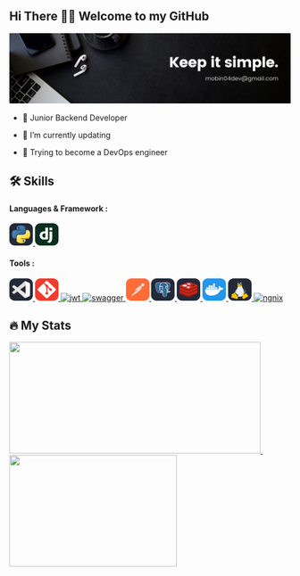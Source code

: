 <h2>Hi There 🙋‍♂️ Welcome to my GitHub</h2>

<img src="Black Minimal Motivation Quote LinkedIn Banner.jpg" alt="background">


- 🌱 Junior Backend Developer

- 💪 I’m currently updating

- 👀 Trying to become a DevOps engineer

  
<h2>🛠 Skills</h2>

#### Languages & Framework :

<a href="#" target="_blank" rel="noreferrer">
    <img src="https://github.com/tandpfun/skill-icons/raw/main/icons/Python-Dark.svg" width="42" height="40" alt="python">
</a>
<a href="#" target="_blank" rel="noreferrer">
    <img src="https://github.com/tandpfun/skill-icons/raw/main/icons/Django.svg" width="42" height="40" alt="django">
</a>
<!-- <a href="#" target="_blank" rel="noreferrer">
    <img src="https://raw.githubusercontent.com/tandpfun/skill-icons/65dea6c4eaca7da319e552c09f4cf5a9a8dab2c8/icons/FastAPI.svg" width="42" height="40" alt="fastapi">
</a>
<a href="#" target="_blank" rel="noreferrer">
    <img src="https://raw.githubusercontent.com/tandpfun/skill-icons/65dea6c4eaca7da319e552c09f4cf5a9a8dab2c8/icons/Flask-Dark.svg" width="42" height="40" alt="flask">
</a> -->

#### Tools :

<a href="#" target="_blank" rel="noreferrer">
    <img src="https://raw.githubusercontent.com/tandpfun/skill-icons/65dea6c4eaca7da319e552c09f4cf5a9a8dab2c8/icons/VSCode-Dark.svg" width="42" height="40" alt="vscode">
</a>
<a href="#" target="_blank" rel="noreferrer">
    <img src="https://github.com/tandpfun/skill-icons/raw/main/icons/Git.svg" width="42" height="40" alt="git">
</a>
<a href="#" target="_blank" rel="noreferrer">
    <img src="https://raw.githubusercontent.com/ixrzr/skills-icons/1be67fef5dc6af67c07ec696ce6b134d5fa25a01/icons/jwt.svg" width="42" height="40" alt="jwt">
</a>
<a href="#" target="_blank" rel="noreferrer">
    <img src="https://raw.githubusercontent.com/ixrzr/skills-icons/1be67fef5dc6af67c07ec696ce6b134d5fa25a01/icons/swagger.svg" width="42" height="40" alt="swagger">
</a>
<a href="#" target="_blank" rel="noreferrer">
    <img src="https://github.com/tandpfun/skill-icons/raw/main/icons/Postman.svg" width="42" height="40" alt="postman">
</a>
<a href="#" target="_blank" rel="noreferrer">
    <img src="https://github.com/tandpfun/skill-icons/raw/main/icons/PostgreSQL-Dark.svg" width="42" height="40" alt="postgresql">
</a>
<!-- <a href="#" target="_blank" rel="noreferrer">
    <img src="https://raw.githubusercontent.com/tandpfun/skill-icons/65dea6c4eaca7da319e552c09f4cf5a9a8dab2c8/icons/MongoDB.svg" width="42" height="40" alt="mongodb">
</a> -->
<a href="#" target="_blank" rel="noreferrer">
    <img src="https://github.com/tandpfun/skill-icons/raw/main/icons/Redis-Dark.svg" width="42" height="40" alt="Redis">
</a>
<!-- <a href="#" target="_blank" rel="noreferrer">
    <img src="https://github.com/tandpfun/skill-icons/raw/main/icons/RabbitMQ-Dark.svg" width="42" height="40" alt="Rabbitmq">
</a> -->
<a href="#" target="_blank" rel="noreferrer">
    <img src="https://github.com/tandpfun/skill-icons/raw/main/icons/Docker.svg" width="42" height="40" alt="Docker">
</a>
<a href="#" target="_blank" rel="noreferrer">
    <img src="https://github.com/tandpfun/skill-icons/raw/main/icons/Linux-Dark.svg" width="42" height="40" alt="linux">
</a>
<a href="#" target="_blank" rel="noreferrer">
    <img src="https://raw.githubusercontent.com/ixrzr/skills-icons/1be67fef5dc6af67c07ec696ce6b134d5fa25a01/icons/nginx.svg" width="42" height="40" alt="ngnix">
</a>

<h2>🔥 My Stats</h2>

<a href="#" target="_blank" rel="noreferrer">
  <img src="https://github-readme-stats.vercel.app/api?username=Mobin-Abbasi&show_icons=true&theme=radical" width="450" height="200">
</a>
&nbsp;
<a href="#" target="_blank" rel="noreferrer">
  <img src="https://github-readme-stats.vercel.app/api/top-langs/?username=Mobin-Abbasi&layout=compact" width="300" height="200">
</a>
